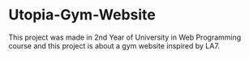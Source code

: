 # Utopia-Gym-Website
This project was made in 2nd Year of University in Web Programming course and this project is about a gym website inspired by LA7.
